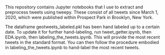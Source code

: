 This repository contains Jupyter notebooks that I use to extract and preprocess tweets using tweepy. These consist of all tweets since March 1, 2020, which were published within Prospect Park in Brooklyn, New York.


The dataframe geotweets_labeled.pkl has been hand labeled up to a certain date. To update it for further hand-labeling, run tweet_getter.ipynb, then EDA.ipynb, then labeling_the_tweets.ipynb. This will provide the most recent tweets in the standard format. You can then follow the procedure embodied in labeling_the_tweets.ipynb to hand-label the most recent tweets.